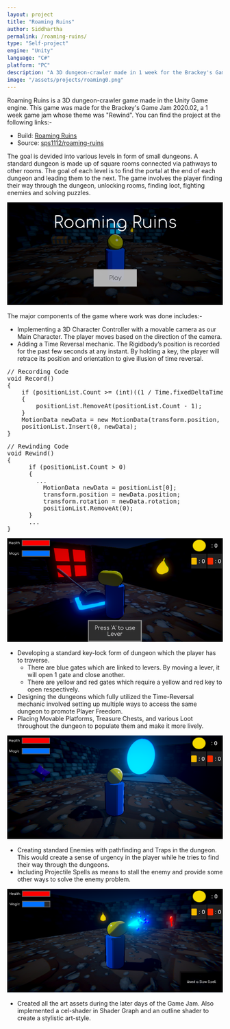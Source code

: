 ```yaml
---
layout: project
title: "Roaming Ruins"
author: Siddhartha
permalink: /roaming-ruins/
type: "Self-project"
engine: "Unity"
language: "C#"
platform: "PC"
description: "A 3D dungeon-crawler made in 1 week for the Brackey's Game Jam 2020.02. This was a solo project with the various components such as time reversal mechanic, dungeon design and low poly artwork being made from scratch."
image: "/assets/projects/roaming0.png"
---
```


Roaming Ruins is a 3D dungeon-crawler game made in the Unity Game engine. This game was made for the Brackey's Game Jam 2020.02, a 1 week game jam whose theme was "Rewind". You can find the project at the following links:-

- Build: <a href="https://kingcrimson1112.itch.io/roaming-ruins">Roaming Ruins</a>
- Source: <a href="https://github.com/sps1112/roaming-ruins">sps1112/roaming-ruins</a>

The goal is devided into various levels in form of small dungeons. A standard dungeon is made up of square rooms connected via pathways to other rooms. The goal of each level is to find the portal at the end of each dungeon and leading them to the next. The game involves the player finding their way through the dungeon, unlocking rooms, finding loot, fighting enemies and solving puzzles.

<img class="article-screenshot" src="/assets/projects/roaming0.png" alt=""/>

The major components of the game where work was done includes:-
- Implementing a 3D Character Controller with a movable camera as our Main Character. The player moves based on the direction of the camera.
- Adding a Time Reversal mechanic. The Rigidbody’s position is recorded for the past few seconds at any instant. By holding a key, the player will retrace its position and orientation to give illusion of time reversal.
<div class="code-container">
<pre class="code-block">
// Recording Code
void Record()
{
    if (positionList.Count >= (int)((1 / Time.fixedDeltaTime) * timeLimit))
    {
        positionList.RemoveAt(positionList.Count - 1);
    }
    MotionData newData = new MotionData(transform.position, transform.rotation);
    positionList.Insert(0, newData);
}
</pre>
</div>

<div class="code-container">
<pre class="code-block">
// Rewinding Code
void Rewind()
{
      if (positionList.Count > 0)
      {
        ...
          MotionData newData = positionList[0];
          transform.position = newData.position;
          transform.rotation = newData.rotation;
          positionList.RemoveAt(0);
      }
      ...
}
</pre>
</div>

<img class="article-screenshot" src="/assets/projects/roaming1.png" alt=""/>

- Developing a standard key-lock form of dungeon which the player has to traverse.
  - There are blue gates which are linked to levers. By moving a lever, it will open 1 gate and close another.
  - There are yellow and red gates which require a yellow and red key to open respectively.
- Designing the dungeons which fully utilized the Time-Reversal mechanic involved setting up multiple ways to access the same dungeon to promote Player Freedom.
- Placing Movable Platforms, Treasure Chests, and various Loot throughout the dungeon to populate them and make it more lively.

<img class="article-screenshot" src="/assets/projects/roaming3.png" alt=""/>

- Creating standard Enemies with pathfinding and Traps in the dungeon. This would create a sense of urgency in the player while he tries to find their way through the dungeons.
- Including Projectile Spells as means to stall the enemy and provide some other ways to solve the enemy problem.

<img class="article-screenshot" src="/assets/projects/roaming2.png" alt=""/>

- Created all the art assets during the later days of the Game Jam. Also implemented a cel-shader in Shader Graph and an outline shader to create a stylistic art-style.
